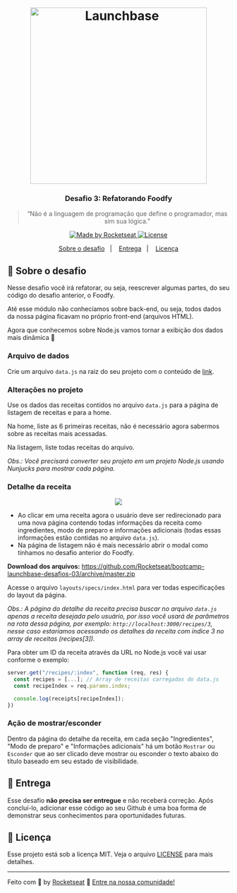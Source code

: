 <h1 align="center">
    <img alt="Launchbase" src="https://storage.googleapis.com/golden-wind/bootcamp-launchbase/logo.png" width="400px" />
</h1>

<h3 align="center">
  Desafio 3: Refatorando Foodfy
</h3>

<blockquote align="center">“Não é a linguagem de programação que define o programador, mas sim sua lógica.”</blockquote>

<p align="center">

  <a href="https://rocketseat.com.br">
    <img alt="Made by Rocketseat" src="https://img.shields.io/badge/made%20by-Rocketseat-%23F8952D">
  </a>

  <a href="LICENSE" >
    <img alt="License" src="https://img.shields.io/badge/license-MIT-%23F8952D">
  </a>

</p>

<p align="center">
  <a href="#rocket-sobre-o-desafio">Sobre o desafio</a>&nbsp;&nbsp;&nbsp;|&nbsp;&nbsp;&nbsp;
  <a href="#calendar-entrega">Entrega</a>&nbsp;&nbsp;&nbsp;|&nbsp;&nbsp;&nbsp;
  <a href="#memo-licença">Licença</a>
</p>

## :rocket: Sobre o desafio

Nesse desafio você irá refatorar, ou seja, reescrever algumas partes, do seu código do desafio anterior, o Foodfy.

Até esse módulo não conhecíamos sobre back-end, ou seja, todos dados da nossa página ficavam no próprio front-end (arquivos HTML).

Agora que conhecemos sobre Node.js vamos tornar a exibição dos dados mais dinâmica :rocket:

### Arquivo de dados

Crie um arquivo `data.js` na raiz do seu projeto com o conteúdo de [link](../assets/data.js).

### Alterações no projeto

Use os dados das receitas contidos no arquivo `data.js` para a página de listagem de receitas e para a home.

Na home, liste as 6 primeiras receitas, não é necessário agora sabermos sobre as receitas mais acessadas.

Na listagem, liste todas receitas do arquivo.

_Obs.: Você precisará converter seu projeto em um projeto Node.js usando Nunjucks para mostrar cada página._

### Detalhe da receita

<div align="center">
  <img src="https://rocketseat-cdn.s3-sa-east-1.amazonaws.com/mockup-detalhe-receita.png" />
</div>

- Ao clicar em uma receita agora o usuário deve ser redirecionado para uma nova página contendo todas informações da receita como ingredientes, modo de preparo e informações adicionais (todas essas informações estão contidas no arquivo `data.js`).
- Na página de listagem não é mais necessário abrir o modal como tínhamos no desafio anterior do Foodfy.

**Download dos arquivos:** https://github.com/Rocketseat/bootcamp-launchbase-desafios-03/archive/master.zip

Acesse o arquivo `layouts/specs/index.html` para ver todas especificações do layout da página.

_Obs.: A página do detalhe da receita precisa buscar no arquivo `data.js` apenas a receita desejada pelo usuário, por isso você usará de parâmetros na rota dessa página, por exemplo: `http://localhost:3000/recipes/3`, nesse caso estaríamos acessando os detalhes da receita com índice 3 no array de receitas (recipes[3])._

Para obter um ID da receita através da URL no Node.js você vai usar conforme o exemplo:

```js
server.get("/recipes/:index", function (req, res) {
  const recipes = [...]; // Array de receitas carregadas do data.js
  const recipeIndex = req.params.index;

  console.log(receipts[recipeIndex]);
})
```

### Ação de mostrar/esconder

Dentro da página do detalhe da receita, em cada seção "Ingredientes", "Modo de preparo" e "Informações adicionais" há um botão `Mostrar` ou `Esconder` que ao ser clicado deve mostrar ou esconder o texto abaixo do título baseado em seu estado de visibilidade.

## :calendar: Entrega

Esse desafio **não precisa ser entregue** e não receberá correção. Após concluí-lo, adicionar esse código ao seu Github é uma boa forma de demonstrar seus conhecimentos para oportunidades futuras.

## :memo: Licença

Esse projeto está sob a licença MIT. Veja o arquivo [LICENSE](../LICENSE) para mais detalhes.

---

Feito com :purple_heart: by [Rocketseat](https://rocketseat.com.br) :wave: [Entre na nossa comunidade!](https://discordapp.com/invite/gCRAFhc)